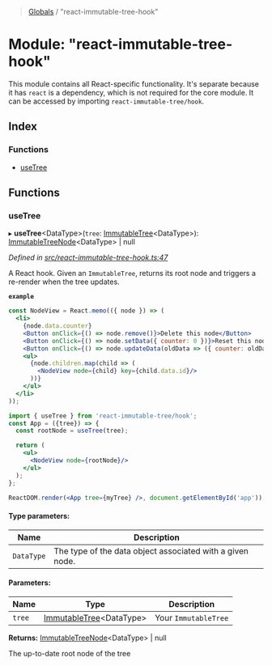 > [Globals](../README.md) / "react-immutable-tree-hook"

# Module: "react-immutable-tree-hook"

This module contains all React-specific functionality. It's
separate because it has `react` is a dependency, which is not required for
the core module. It can be accessed by importing `react-immutable-tree/hook`.

## Index

### Functions

* [useTree](_react_immutable_tree_hook_.md#usetree)

## Functions

### useTree

▸ **useTree**\<DataType>(`tree`: [ImmutableTree](../classes/_react_immutable_tree_.immutabletree.md)\<DataType>): [ImmutableTreeNode](../classes/_react_immutable_tree_.immutabletreenode.md)\<DataType> \| null

*Defined in [src/react-immutable-tree-hook.ts:47](https://github.com/mrjacobbloom/react-immutable-tree/blob/8c83a99/src/react-immutable-tree-hook.ts#L47)*

A React hook. Given an `ImmutableTree`, returns its root node and triggers a
re-render when the tree updates.

**`example`** 
```jsx
const NodeView = React.memo(({ node }) => (
  <li>
    {node.data.counter}
    <Button onClick={() => node.remove()}>Delete this node</Button>
    <Button onClick={() => node.setData({ counter: 0 })}>Reset this node</Button>
    <Button onClick={() => node.updateData(oldData => ({ counter: oldData.counter + 1 }))}>Increment this node</Button>
    <ul>
      {node.children.map(child => (
        <NodeView node={child} key={child.data.id}/>
      ))}
    </ul>
  </li>
));

import { useTree } from 'react-immutable-tree/hook';
const App = ({tree}) => {
  const rootNode = useTree(tree);

  return (
    <ul>
      <NodeView node={rootNode}/>
    </ul>
  );
};

ReactDOM.render(<App tree={myTree} />, document.getElementById('app'));
```

#### Type parameters:

Name | Description |
------ | ------ |
`DataType` | The type of the data object associated with a given node. |

#### Parameters:

Name | Type | Description |
------ | ------ | ------ |
`tree` | [ImmutableTree](../classes/_react_immutable_tree_.immutabletree.md)\<DataType> | Your `ImmutableTree` |

**Returns:** [ImmutableTreeNode](../classes/_react_immutable_tree_.immutabletreenode.md)\<DataType> \| null

The up-to-date root node of the tree

